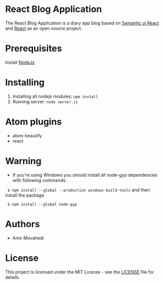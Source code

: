 # React Blog Application
The React Blog Application is a diary app blog based on [Semantic ui React](https://react.semantic-ui.com) and [React](https://facebook.github.io/react/docs/hello-world.html) as an open source project.

# Prerequisites
 Install [NodeJs](https://nodejs.org/en/)

# Installing
 1. Installing all nodejs modules:
  `npm install`
 2. Running server:
  `node server.js`



# Atom plugins

- atom-beautify
-  react



# Warning
- If you're using Windows you should install all node-gyp dependencies with following commands:

` $ npm install --global --production windows-build-tools`
and then install the package

` $ npm install --global node-gyp`


# Authors
- Amir Movahedi

# License
This project is licensed under the MIT License - see the [LICENSE](LICENSE) file for details
